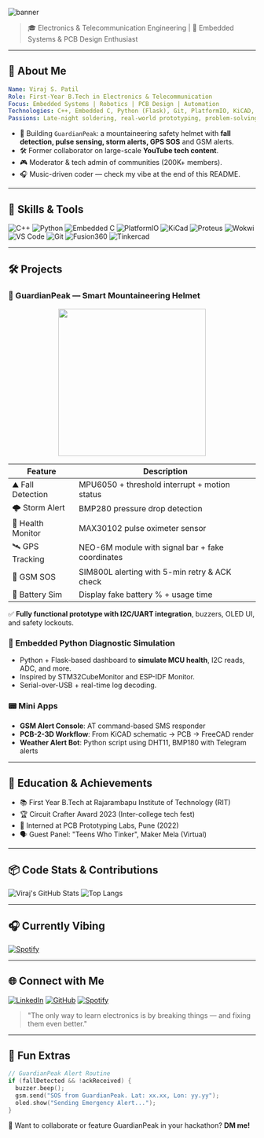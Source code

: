 ![banner](https://readme-typing-svg.herokuapp.com/?font=Fira+Code&size=26&pause=1000&color=F7B32B&width=800&lines=Hello+World!+I'm+Viraj+%F0%9F%91%8B;Embedded+Engineer+%7C+PCB+Designer+%7C+Hardware+Nerd+%E2%9A%99%EF%B8%8F;Electronics+%7C+Automation+%7C+Open+Source+%F0%9F%94%A5;Let%E2%80%99s+Build+Something+Cool+Together+%F0%9F%94%BB)

> 🎓 Electronics & Telecommunication Engineering | 🎯 Embedded Systems & PCB Design Enthusiast
---

## 🧠 About Me
```yaml
Name: Viraj S. Patil
Role: First-Year B.Tech in Electronics & Telecommunication
Focus: Embedded Systems | Robotics | PCB Design | Automation
Technologies: C++, Embedded C, Python (Flask), Git, PlatformIO, KiCAD, VS Code
Passions: Late-night soldering, real-world prototyping, problem-solving
```

- 🔬 Building `GuardianPeak`: a mountaineering safety helmet with **fall detection, pulse sensing, storm alerts, GPS SOS** and GSM alerts.
- 🛠️ Former collaborator on large-scale **YouTube tech content**.
- 🎮 Moderator & tech admin of communities (200K+ members).
- 🎧 Music-driven coder — check my vibe at the end of this README.

---

## 🚀 Skills & Tools

![C++](https://img.shields.io/badge/C++-00599C?style=flat-square&logo=c%2B%2B&logoColor=white)
![Python](https://img.shields.io/badge/Python-3670A0?style=flat-square&logo=python&logoColor=ffdd54)
![Embedded C](https://img.shields.io/badge/Embedded%20C-%2300599C?style=flat-square&logo=c)
![PlatformIO](https://img.shields.io/badge/PlatformIO-302F36?style=flat-square&logo=platformio)
![KiCad](https://img.shields.io/badge/KiCad-314CB0?style=flat-square&logo=kicad&logoColor=white)
![Proteus](https://img.shields.io/badge/Proteus-3D%20Simulation-blue?style=flat-square)
![Wokwi](https://img.shields.io/badge/Wokwi-Simulation-green?style=flat-square)
![VS Code](https://img.shields.io/badge/VS--Code-007ACC?style=flat-square&logo=visual%20studio%20code&logoColor=white)
![Git](https://img.shields.io/badge/Git-F05032?style=flat-square&logo=git&logoColor=white)
![Fusion360](https://img.shields.io/badge/Fusion%20360-ED1C24?style=flat-square&logo=autodesk&logoColor=white)
![Tinkercad](https://img.shields.io/badge/Tinkercad-FF0C00?style=flat-square&logo=tinkercad&logoColor=white)

---

## 🛠 Projects

### 🧢 GuardianPeak — Smart Mountaineering Helmet
<div align="center">
  <img src="https://media.giphy.com/media/QBd2kLB5qDmysEXre9/giphy.gif" width="300" />
</div>

| Feature | Description |
|--------|-------------|
| ⛰️ Fall Detection | MPU6050 + threshold interrupt + motion status |
| 🌩️ Storm Alert | BMP280 pressure drop detection |
| 💓 Health Monitor | MAX30102 pulse oximeter sensor |
| 🛰️ GPS Tracking | NEO-6M module with signal bar + fake coordinates |
| 📳 GSM SOS | SIM800L alerting with 5-min retry & ACK check |
| 🔋 Battery Sim | Display fake battery % + usage time |

✅ **Fully functional prototype with I2C/UART integration**, buzzers, OLED UI, and safety lockouts.


### 🧪 Embedded Python Diagnostic Simulation

- Python + Flask-based dashboard to **simulate MCU health**, I2C reads, ADC, and more.
- Inspired by STM32CubeMonitor and ESP-IDF Monitor.
- Serial-over-USB + real-time log decoding.

### 📟 Mini Apps
- **GSM Alert Console**: AT command-based SMS responder
- **PCB-2-3D Workflow**: From KiCAD schematic → PCB → FreeCAD render
- **Weather Alert Bot**: Python script using DHT11, BMP180 with Telegram alerts

---

## 🧠 Education & Achievements

- 📚 First Year B.Tech at Rajarambapu Institute of Technology (RIT)
- 🏆 Circuit Crafter Award 2023 (Inter-college tech fest)
- 🧪 Interned at PCB Prototyping Labs, Pune (2022)
- 🗣️ Guest Panel: "Teens Who Tinker", Maker Mela (Virtual)

---

## 📦 Code Stats & Contributions

![Viraj's GitHub Stats](https://github-readme-stats.vercel.app/api?username=Vrajsp&show_icons=true&theme=radical&hide_title=true)
![Top Langs](https://github-readme-stats.vercel.app/api/top-langs/?username=Vrajsp&layout=compact&theme=tokyonight)

---

## 🎧 Currently Vibing

[![Spotify](https://novatorem-spotify-git-main-vrajsp.vercel.app/api/spotify)](https://open.spotify.com/user/31qy4jfnvd7bppnoezvpv4dwpyjy)

---

## 🌐 Connect with Me

[![LinkedIn](https://img.shields.io/badge/LinkedIn-%230077B5?style=for-the-badge&logo=linkedin&logoColor=white)](https://www.linkedin.com/in/viraj-sp/)
[![GitHub](https://img.shields.io/badge/GitHub-%2312100E?style=for-the-badge&logo=github&logoColor=white)](https://github.com/Vrajsp)
[![Spotify](https://img.shields.io/badge/Spotify-1DB954?style=for-the-badge&logo=spotify&logoColor=white)](https://open.spotify.com/user/31qy4jfnvd7bppnoezvpv4dwpyjy)

> "The only way to learn electronics is by breaking things — and fixing them even better."

---

## 🧩 Fun Extras

```cpp
// GuardianPeak Alert Routine
if (fallDetected && !ackReceived) {
  buzzer.beep();
  gsm.send("SOS from GuardianPeak. Lat: xx.xx, Lon: yy.yy");
  oled.show("Sending Emergency Alert...");
}
```

📌 Want to collaborate or feature GuardianPeak in your hackathon? **DM me!**
